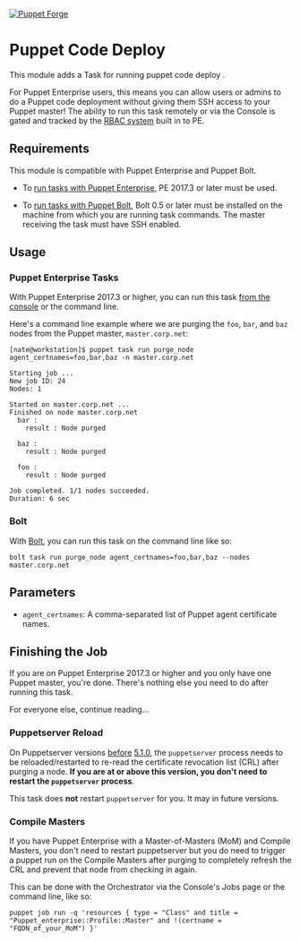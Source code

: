 [![Puppet Forge](https://img.shields.io/puppetforge/v/vStone/percona.svg)](https://github.com/tspeigner/puppet-code_deploy)

# Puppet Code Deploy

This module adds a Task for running puppet code deploy <environment>.

For Puppet Enterprise users, this means you can allow users or admins to do a Puppet code deployment without giving them SSH access to your Puppet master! The ability to run this task remotely or via the Console is gated and tracked by the [RBAC system](https://puppet.com/docs/pe/2017.3/rbac/managing_access.html) built in to PE.

## Requirements

This module is compatible with Puppet Enterprise and Puppet Bolt.

* To [run tasks with Puppet Enterprise](https://puppet.com/docs/pe/2017.3/orchestrator/running_tasks.html), PE 2017.3 or later must be used.

* To [run tasks with Puppet Bolt](https://puppet.com/docs/bolt/0.x/running_tasks_and_plans_with_bolt.html), Bolt 0.5 or later must be installed on the machine from which you are running task commands. The master receiving the task must have SSH enabled.

## Usage

### Puppet Enterprise Tasks

With Puppet Enterprise 2017.3 or higher, you can run this task [from the console](https://puppet.com/docs/pe/2017.3/orchestrator/running_tasks_in_the_console.html) or the command line.

Here's a command line example where we are purging the `foo`, `bar`, and `baz` nodes from the Puppet master, `master.corp.net`:

```shell
[nate@workstation]$ puppet task run purge_node agent_certnames=foo,bar,baz -n master.corp.net

Starting job ...
New job ID: 24
Nodes: 1

Started on master.corp.net ...
Finished on node master.corp.net
  bar :
    result : Node purged

  baz :
    result : Node purged

  foo :
    result : Node purged

Job completed. 1/1 nodes succeeded.
Duration: 6 sec
```

### Bolt

With [Bolt](https://puppet.com/docs/bolt/0.x/running_tasks_and_plans_with_bolt.html), you can run this task on the command line like so:

```shell
bolt task run purge_node agent_certnames=foo,bar,baz --nodes master.corp.net
```

## Parameters

* `agent_certnames`: A comma-separated list of Puppet agent certificate names.

## Finishing the Job

If you are on Puppet Enterprise 2017.3 or higher and you only have one Puppet master, you're done. There's nothing else you need to do after running this task.

For everyone else, continue reading...

### Puppetserver Reload

On Puppetserver versions [before](https://puppet.com/docs/puppetserver/5.1/release_notes.html#new-feature-automatic-crl-refresh-on-certificate-revocation) [5.1.0](https://tickets.puppetlabs.com/browse/SERVER-1933), the `puppetserver` process needs to be reloaded/restarted to re-read the certificate revocation list (CRL) after purging a node. **If you are at or above this version, you don't need to restart the `puppetserver` process**.

This task does **not** restart `puppetserver` for you. It may in future versions.

### Compile Masters

If you have Puppet Enterprise with a Master-of-Masters (MoM) and Compile Masters, you don't need to restart puppetserver but you do need to trigger a puppet run on the Compile Masters after purging to completely refresh the CRL and prevent that node from checking in again.

This can be done with the Orchestrator via the Console's Jobs page or the command line, like so:

```shell
puppet job run -q 'resources { type = "Class" and title = "Puppet_enterprise::Profile::Master" and !(certname = "FQDN_of_your_MoM") }'
```

